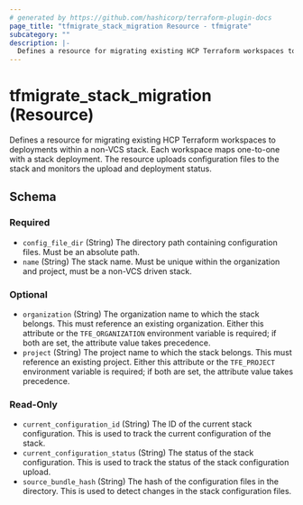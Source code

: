 ```yaml
---
# generated by https://github.com/hashicorp/terraform-plugin-docs
page_title: "tfmigrate_stack_migration Resource - tfmigrate"
subcategory: ""
description: |-
  Defines a resource for migrating existing HCP Terraform workspaces to deployments within a non-VCS stack. Each workspace maps one-to-one with a stack deployment. The resource uploads configuration files to the stack and monitors the upload and deployment status.
---
```


# tfmigrate_stack_migration (Resource)

Defines a resource for migrating existing HCP Terraform workspaces to deployments within a non-VCS stack. Each workspace maps one-to-one with a stack deployment. The resource uploads configuration files to the stack and monitors the upload and deployment status.



<!-- schema generated by tfplugindocs -->
## Schema

### Required

- `config_file_dir` (String) The directory path containing configuration files. Must be an absolute path.
- `name` (String) The stack name. Must be unique within the organization and project, must be a non-VCS driven stack.

### Optional

- `organization` (String) The organization name to which the stack belongs. This must reference an existing organization. Either this attribute or the `TFE_ORGANIZATION` environment variable is required; if both are set, the attribute value takes precedence.
- `project` (String) The project name to which the stack belongs. This must reference an existing project. Either this attribute or the `TFE_PROJECT` environment variable is required; if both are set, the attribute value takes precedence.

### Read-Only

- `current_configuration_id` (String) The ID of the current stack configuration. This is used to track the current configuration of the stack.
- `current_configuration_status` (String) The status of the stack configuration. This is used to track the status of the stack configuration upload.
- `source_bundle_hash` (String) The hash of the configuration files in the directory. This is used to detect changes in the stack configuration files.
